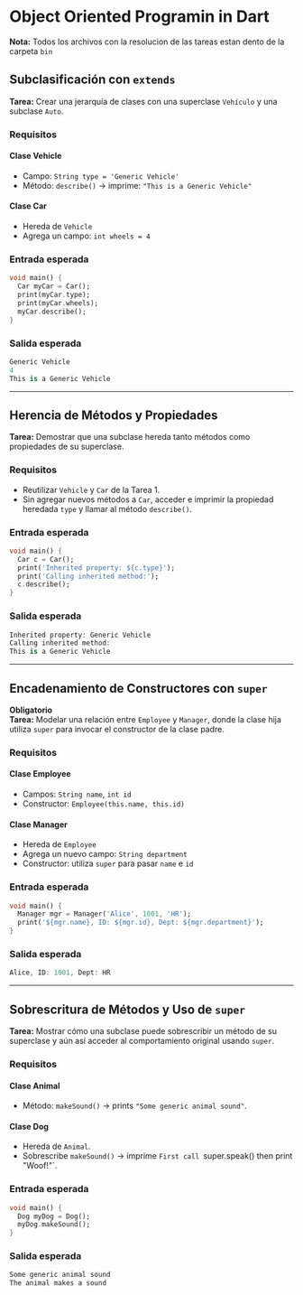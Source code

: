 # Object Oriented Programin in Dart

**Nota:** Todos los archivos con la resolucion de las tareas estan dento de la carpeta `bin`

## Subclasificación con `extends`
**Tarea:** Crear una jerarquía de clases con una superclase `Vehículo` y una subclase `Auto`.

### Requisitos

#### Clase Vehicle

- Campo: `String type = 'Generic Vehicle'`  
- Método: `describe()` → imprime: `"This is a Generic Vehicle"`

#### Clase Car

- Hereda de `Vehicle`  
- Agrega un campo: `int wheels = 4`

### Entrada esperada

```dart
void main() {
  Car myCar = Car();
  print(myCar.type);
  print(myCar.wheels);
  myCar.describe();
}
```

### Salida esperada

```dart
Generic Vehicle
4
This is a Generic Vehicle
```

---

## Herencia de Métodos y Propiedades
  
**Tarea:** Demostrar que una subclase hereda tanto métodos como propiedades de su superclase.

### Requisitos

- Reutilizar `Vehicle` y `Car` de la Tarea 1.  
- Sin agregar nuevos métodos a `Car`, acceder e imprimir la propiedad heredada `type` y llamar al método `describe()`.

### Entrada esperada

```dart
void main() {
  Car c = Car();
  print('Inherited property: ${c.type}');
  print('Calling inherited method:');
  c.describe();
}
```

### Salida esperada

```dart
Inherited property: Generic Vehicle
Calling inherited method:
This is a Generic Vehicle
```
---

## Encadenamiento de Constructores con `super`

**Obligatorio**  
**Tarea:** Modelar una relación entre `Employee` y `Manager`, donde la clase hija utiliza `super` para invocar el constructor de la clase padre.

### Requisitos

#### Clase Employee

- Campos: `String name`, `int id`  
- Constructor: `Employee(this.name, this.id)`

#### Clase Manager

- Hereda de `Employee`  
- Agrega un nuevo campo: `String department`  
- Constructor: utiliza `super` para pasar `name` e `id`

### Entrada esperada

```dart
void main() {
  Manager mgr = Manager('Alice', 1001, 'HR');
  print('${mgr.name}, ID: ${mgr.id}, Dept: ${mgr.department}');
}
```

### Salida esperada

```dart
Alice, ID: 1001, Dept: HR
```
---

## Sobrescritura de Métodos y Uso de `super`

**Tarea:** Mostrar cómo una subclase puede sobrescribir un método de su superclase y aún así acceder al comportamiento original usando `super`.

### Requisitos

#### Clase Animal

- Método: `makeSound()` → prints `"Some generic animal sound"`.

#### Clase Dog

- Hereda de `Animal`.
- Sobrescribe `makeSound()` → imprime `First call `super.speak() then print "Woof!"`.

### Entrada esperada

```dart
void main() {
  Dog myDog = Dog();
  myDog.makeSound();
}
```

### Salida esperada

```dart
Some generic animal sound
The animal makes a sound
```